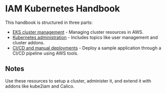 # IAM Kubernetes Handbook

This handbook is structured in three parts:

* [EKS cluster management](create-and-destroy-eks.md) - Managing cluster resources in AWS.
* [Kubernetes administration](connect-to-eks.md) - Includes topics like user management and cluster addons.
* [CI/CD and manual deployments](cluster-addons.md) - Deploy a sample application through a CI/CD pipeline using AWS tools.

## Notes

Use these resources to setup a cluster, administer it, and extend it with addons like kube2iam and Calico.
